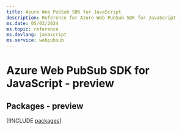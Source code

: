 ```yaml
---
title: Azure Web PubSub SDK for JavaScript
description: Reference for Azure Web PubSub SDK for JavaScript
ms.date: 05/03/2024
ms.topic: reference
ms.devlang: javascript
ms.service: webpubsub
---
```

# Azure Web PubSub SDK for JavaScript - preview
## Packages - preview
[!INCLUDE [packages](web-pubsub-index.md)]